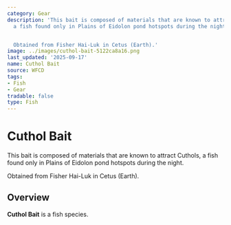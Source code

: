 ```yaml
---
category: Gear
description: 'This bait is composed of materials that are known to attract Cuthols,
  a fish found only in Plains of Eidolon pond hotspots during the night.


  Obtained from Fisher Hai-Luk in Cetus (Earth).'
image: ../images/cuthol-bait-5122ca8a16.png
last_updated: '2025-09-17'
name: Cuthol Bait
source: WFCD
tags:
- Fish
- Gear
tradable: false
type: Fish
---
```


# Cuthol Bait

This bait is composed of materials that are known to attract Cuthols, a fish found only in Plains of Eidolon pond hotspots during the night.

Obtained from Fisher Hai-Luk in Cetus (Earth).

## Overview

**Cuthol Bait** is a fish species.

